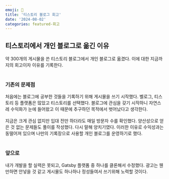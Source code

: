 ```yaml
---
emoji: 📝
title: '티스토리 블로그 회고'
date: '2024-08-02'
categories: featured-회고
---
```


## 티스토리에서 개인 블로그로 옮긴 이유
약 300개의 게시물을 쓴 티스토리 블로그에서 개인 블로그로 옮겼다. 이에 대한 지금까지의 회고이자 이유를 기록한다.
<br/><br/>

### 기존의 문제점
처음에는 블로그에 공부한 것들을 기록하기 위해 게시물을 쓰기 시작했다. 벨로그, 티스토리 등 플랫폼은 많았고 티스토리를 선택했다.
블로그에 관심을 갖기 시작하니 자연스레 수익화가 눈에 들어왔고 이 때문에 추구하던 목적에서 벗어났다고 생각한다.
<br/><br/>
지금은 크게 관심 없지만 입대 전만 하더라도 매일 방문자 수를 확인했다. 양산성으로 얻은 것 없는 문제들도 풀이를 작성했다. 다시 말해 양치기였다.
이러한 이유로 수익성과는 동떨어져 있으며 나만의 기록장으로 사용할 개인 블로그를 운영하기로 했다.
<br/><br/>

### 앞으로
내가 개발을 할 실력은 못되고, Gatsby 플랫폼 중 하나를 클론해서 수정했다. 광고는 웬만하면 안넣을 것 같고 게시물도 하나하나 정성들여서 쓰기위해 노력할 것이다.

```toc
```